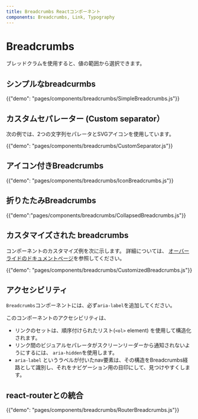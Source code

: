 ```yaml
---
title: Breadcrumbs Reactコンポーネント
components: Breadcrumbs, Link, Typography
---
```


# Breadcrumbs

<p class="description">ブレッドクラムを使用すると、値の範囲から選択できます。</p>

## シンプルなbreadcurmbs

{{"demo": "pages/components/breadcrumbs/SimpleBreadcrumbs.js"}}

## カスタムセパレーター (Custom separator）

次の例では、2つの文字列セパレータとSVGアイコンを使用しています。

{{"demo": "pages/components/breadcrumbs/CustomSeparator.js"}}

## アイコン付きBreadcrumbs

{{"demo": "pages/components/breadcrumbs/IconBreadcrumbs.js"}}

## 折りたたみBreadcrumbs

{{"demo":"pages/components/breadcrumbs/CollapsedBreadcrumbs.js"}}

## カスタマイズされた breadcrumbs

コンポーネントのカスタマイズ例を次に示します。 詳細については、 [オーバーライドのドキュメントページ](/customization/components/)を参照してください。

{{"demo": "pages/components/breadcrumbs/CustomizedBreadcrumbs.js"}}

## アクセシビリティ

`Breadcrumbs`コンポーネントには、必ず`aria-label`を追加してください。

このコンポーネントのアクセシビリティは、

- リンクのセットは、順序付けられたリスト(`<ol>` element) を使用して構造化されます。
- リンク間のビジュアルセパレータがスクリーンリーダーから通知されないようにするには、 `aria-hidden`を使用します。
- `aria-label` というラベルが付いたnav要素は、その構造をBreadcrumbs経路として識別し、それをナビゲーション用の目印にして、見つけやすくします。

## react-routerとの統合

{{"demo": "pages/components/breadcrumbs/RouterBreadcrumbs.js"}}